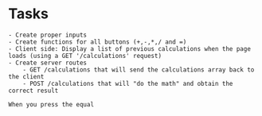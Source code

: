 # Tasks
    - Create proper inputs
    - Create functions for all buttons (+,-,*,/ and =)
    - Client side: Display a list of previous calculations when the page loads (using a GET '/calculations' request)
    - Create server routes
        - GET /calculations that will send the calculations array back to the client
        - POST /calculations that will "do the math" and obtain the correct result

    When you press the equal 